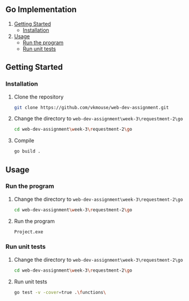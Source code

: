 ## Go Implementation 

1. [Getting Started](#getting-started)
    - [Installation](#installation)
2. [Usage](#usage)
    - [Run the program](#run-the-program)
    - [Run unit tests](#run-unit-tests)

## Getting Started

### Installation

1. Clone the repository
   ```sh
   git clone https://github.com/vkmouse/web-dev-assignment.git
   ```
2. Change the directory to `web-dev-assignment\week-3\requestment-2\go`
   ```sh
   cd web-dev-assignment\week-3\requestment-2\go
   ```
3. Compile
   ```sh
   go build .
   ```

## Usage

### Run the program

1. Change the directory to `web-dev-assignment\week-3\requestment-2\go`
   ```sh
   cd web-dev-assignment\week-3\requestment-2\go
   ```
2. Run the program
   ```sh
   Project.exe
   ```

### Run unit tests

1. Change the directory to `web-dev-assignment\week-3\requestment-2\go`
   ```sh
   cd web-dev-assignment\week-3\requestment-2\go
   ```
2. Run unit tests
   ```sh
   go test -v -cover=true .\functions\
   ```
